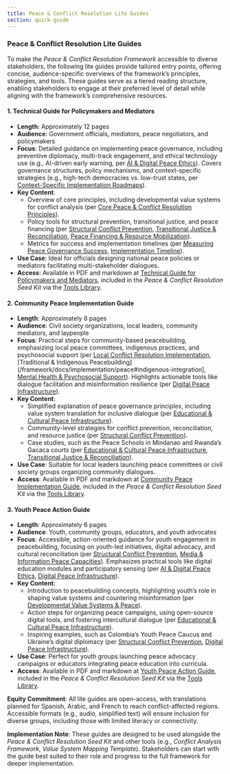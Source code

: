 ```yaml
---
title: Peace & Conflict Resolution Lite Guides
section: quick-guide
---
```


### Peace & Conflict Resolution Lite Guides

To make the *Peace & Conflict Resolution Framework* accessible to diverse stakeholders, the following lite guides provide tailored entry points, offering concise, audience-specific overviews of the framework’s principles, strategies, and tools. These guides serve as a tiered reading structure, enabling stakeholders to engage at their preferred level of detail while aligning with the framework’s comprehensive resources.

#### 1. Technical Guide for Policymakers and Mediators
- **Length**: Approximately 12 pages
- **Audience**: Government officials, mediators, peace negotiators, and policymakers
- **Focus**: Detailed guidance on implementing peace governance, including preventive diplomacy, multi-track engagement, and ethical technology use (e.g., AI-driven early warning, per [AI & Digital Peace Ethics](/framework/docs/implementation/peace#ai-ethics)). Covers governance structures, policy mechanisms, and context-specific strategies (e.g., high-tech democracies vs. low-trust states, per [Context-Specific Implementation Roadmaps](/framework/docs/implementation/peace#context-specific-roadmaps)).
- **Key Content**:
  - Overview of core principles, including developmental value systems for conflict analysis (per [Core Peace & Conflict Resolution Principles](/framework/docs/implementation/peace#core-principles)).
  - Policy tools for structural prevention, transitional justice, and peace financing (per [Structural Conflict Prevention](/framework/docs/implementation/peace#structural-prevention), [Transitional Justice & Reconciliation](/framework/docs/implementation/peace#transitional-justice), [Peace Financing & Resource Mobilization](/framework/docs/implementation/peace#peace-financing)).
  - Metrics for success and implementation timelines (per [Measuring Peace Governance Success](/framework/docs/implementation/peace#measuring-success), [Implementation Timeline](/framework/docs/implementation/peace#implementation-timeline)).
- **Use Case**: Ideal for officials designing national peace policies or mediators facilitating multi-stakeholder dialogues.
- **Access**: Available in PDF and markdown at [Technical Guide for Policymakers and Mediators](/framework/tools/peace/technical-guide-policymakers-en.pdf), included in the *Peace & Conflict Resolution Seed Kit* via the [Tools Library](/framework/tools/peace).

#### 2. Community Peace Implementation Guide
- **Length**: Approximately 8 pages
- **Audience**: Civil society organizations, local leaders, community mediators, and laypeople
- **Focus**: Practical steps for community-based peacebuilding, emphasizing local peace committees, indigenous practices, and psychosocial support (per [Local Conflict Resolution Implementation](/framework/docs/implementation/peace#local-implementation), [Traditional & Indigenous Peacebuilding](/framework/docs/implementation/peace#indigenous-integration], [Mental Health & Psychosocial Support](/framework/docs/implementation/peace#mental-health)). Highlights actionable tools like dialogue facilitation and misinformation resilience (per [Digital Peace Infrastructure](/framework/docs/implementation/peace#digital-infrastructure)).
- **Key Content**:
  - Simplified explanation of peace governance principles, including value system translation for inclusive dialogue (per [Educational & Cultural Peace Infrastructure](/framework/docs/implementation/peace#educational-cultural-infrastructure)).
  - Community-level strategies for conflict prevention, reconciliation, and resource justice (per [Structural Conflict Prevention](/framework/docs/implementation/peace#structural-prevention)).
  - Case studies, such as the Peace Schools in Mindanao and Rwanda’s Gacaca courts (per [Educational & Cultural Peace Infrastructure](/framework/docs/implementation/peace#educational-cultural-infrastructure), [Transitional Justice & Reconciliation](/framework/docs/implementation/peace#transitional-justice)).
- **Use Case**: Suitable for local leaders launching peace committees or civil society groups organizing community dialogues.
- **Access**: Available in PDF and markdown at [Community Peace Implementation Guide](/framework/tools/peace/community-peace-guide-en.pdf), included in the *Peace & Conflict Resolution Seed Kit* via the [Tools Library](/framework/tools/peace).

#### 3. Youth Peace Action Guide
- **Length**: Approximately 6 pages
- **Audience**: Youth, community groups, educators, and youth advocates
- **Focus**: Accessible, action-oriented guidance for youth engagement in peacebuilding, focusing on youth-led initiatives, digital advocacy, and cultural reconciliation (per [Structural Conflict Prevention](/framework/docs/implementation/peace#structural-prevention), [Media & Information Peace Capacities](/framework/docs/implementation/peace#media-information)). Emphasizes practical tools like digital education modules and participatory sensing (per [AI & Digital Peace Ethics](/framework/docs/implementation/peace#ai-ethics), [Digital Peace Infrastructure](/framework/docs/implementation/peace#digital-infrastructure)).
- **Key Content**:
  - Introduction to peacebuilding concepts, highlighting youth’s role in shaping value systems and countering misinformation (per [Developmental Value Systems & Peace](/framework/docs/implementation/peace#developmental-value-systems)).
  - Action steps for organizing peace campaigns, using open-source digital tools, and fostering intercultural dialogue (per [Educational & Cultural Peace Infrastructure](/framework/docs/implementation/peace#educational-cultural-infrastructure)).
  - Inspiring examples, such as Colombia’s Youth Peace Caucus and Ukraine’s digital diplomacy (per [Structural Conflict Prevention](/framework/docs/implementation/peace#structural-prevention), [Digital Peace Infrastructure](/framework/docs/implementation/peace#digital-infrastructure)).
- **Use Case**: Perfect for youth groups launching peace advocacy campaigns or educators integrating peace education into curricula.
- **Access**: Available in PDF and markdown at [Youth Peace Action Guide](/framework/tools/peace/youth-peace-action-guide-en.pdf), included in the *Peace & Conflict Resolution Seed Kit* via the [Tools Library](/framework/tools/peace).

**Equity Commitment**: All lite guides are open-access, with translations planned for Spanish, Arabic, and French to reach conflict-affected regions. Accessible formats (e.g., audio, simplified text) will ensure inclusion for diverse groups, including those with limited literacy or connectivity.

**Implementation Note**: These guides are designed to be used alongside the *Peace & Conflict Resolution Seed Kit* and other tools (e.g., *Conflict Analysis Framework*, *Value System Mapping Template*). Stakeholders can start with the guide best suited to their role and progress to the full framework for deeper implementation.